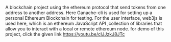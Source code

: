A blockchain project using the ethereum protocol that send tokens from one address to another address. 
Here Ganache-cli is used for setting up a personal Ethereum Blockchain for testing.
For the user interface, web3js is used here, which is an ethereum JavaScript API ,collection of libraries that allow you to interact with a local or remote ethereum node.
for demo of this project, click the given link 
https://youtu.be/cIJJzkJ8JTc

